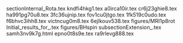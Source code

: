 sectionInternal_Rota.tex
kndfi4hkg1.tex
a0irca10ir.tex
cr6j23ghie8.tex
ha991pg70u8.tex
3fc36ujnip.tex
fov1cu0jtgo.tex
1fk519c0udo.tex
f6bhvc3ihh8.tex
victncug0m8.tex
6ejlkouv538.tex
figures/MRI1p8rot
Initial_results_for_.tex
figures/BHspin
subsectionExtension_.tex
samh3nv9k7g.html
epno0t8s9e.tex
ra9rlevg888.tex
